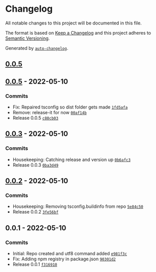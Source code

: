 # Changelog

All notable changes to this project will be documented in this file.

The format is based on [Keep a Changelog](https://keepachangelog.com/en/1.0.0/)
and this project adheres to [Semantic Versioning](https://semver.org/spec/v2.0.0.html).

Generated by [`auto-changelog`](https://github.com/CookPete/auto-changelog).

## [0.0.5](https://github.com/markim/pivtt/compare/0.0.5...0.0.5)

## [0.0.5](https://github.com/markim/pivtt/compare/0.0.3...0.0.5) - 2022-05-10

### Commits

- Fix: Repaired tsconfig so dist folder gets made [`1fd5afa`](https://github.com/markim/pivtt/commit/1fd5afab97a913831b46ebfa5fa73097ce21efa7)
- Remove: release-it for now [`00af14b`](https://github.com/markim/pivtt/commit/00af14b8124d8ec98f40e830e6d13d101f84016a)
- Release 0.0.5 [`c80cb03`](https://github.com/markim/pivtt/commit/c80cb03df6c3332d0bf8bfe4e2b7ae88d8bbdb23)

## [0.0.3](https://github.com/markim/pivtt/compare/0.0.2...0.0.3) - 2022-05-10

### Commits

- Housekeeping: Catching release and version up [`0b6afc3`](https://github.com/markim/pivtt/commit/0b6afc37390ee855294ef6f20bb96d6bca31e69f)
- Release 0.0.3 [`0ba3d49`](https://github.com/markim/pivtt/commit/0ba3d4953f6a8551b2857ca294f3a819540a739b)

## [0.0.2](https://github.com/markim/pivtt/compare/0.0.1...0.0.2) - 2022-05-10

### Commits

- Housekeeping: Removing tsconfig.buildinfo from repo [`5e84c50`](https://github.com/markim/pivtt/commit/5e84c5010fb4e08e94930244edf148554d94f7a1)
- Release 0.0.2 [`3fe56bf`](https://github.com/markim/pivtt/commit/3fe56bf4affb3569754c1a401a75cd1402c3adfb)

## 0.0.1 - 2022-05-10

### Commits

- Initial: Repo created and utf8 command added [`e981f3c`](https://github.com/markim/pivtt/commit/e981f3c6ceff81c7b298edd010a1e7c80a4f3fc9)
- Fix: Adding npm registry in package.json [`90301d2`](https://github.com/markim/pivtt/commit/90301d282fa38d87beddc64e1809f8d8109f5ec0)
- Release 0.0.1 [`f316910`](https://github.com/markim/pivtt/commit/f3169102af5fd759ec2014d4e91792ad485d7809)
